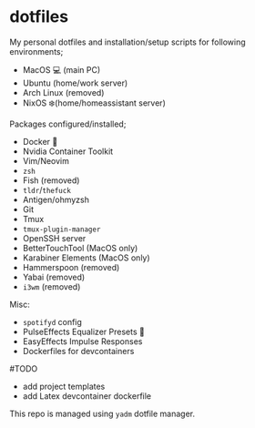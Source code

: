 # dotfiles

My personal dotfiles and installation/setup scripts for following environments;
- MacOS 💻 (main PC)
- Ubuntu (home/work server)
- Arch Linux (removed)
- NixOS ❄️(home/homeassistant server)

Packages configured/installed;
- Docker 🐳
- Nvidia Container Toolkit
- Vim/Neovim 
- `zsh`
- Fish (removed)
- `tldr`/`thefuck`
- Antigen/ohmyzsh
- Git
- Tmux
- `tmux-plugin-manager`
- OpenSSH server
- BetterTouchTool (MacOS only)
- Karabiner Elements (MacOS only)
- Hammerspoon (removed)
- Yabai (removed)
- `i3wm` (removed)

Misc:
- `spotifyd` config
- PulseEffects Equalizer Presets 🎵
- EasyEffects Impulse Responses
- Dockerfiles for devcontainers

#TODO
- add project templates
- add Latex devcontainer dockerfile
  
This repo is managed using `yadm` dotfile manager.
